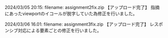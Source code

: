2024/03/05 20:15: filename: assignment2fix.zip 【アップロード完了】
指摘にあったviewportのイコールが脱字していた為修正を行いました。

2024/03/06 16.01: filename: assignment3fix.zip 【アップロード完了】
レスポンシブ対応による要素ごとの修正を行いました。
